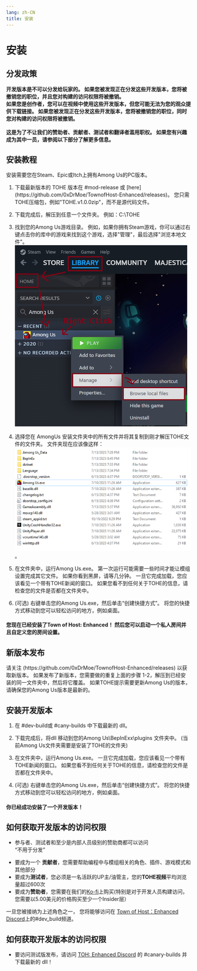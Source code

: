 ```yaml
---
lang: zh-CN
title: 安装
---
```


# 安装

## 分发政策

<b>开发版本是不可以分发给玩家的。 如果您被发现正在分发这些开发版本，您将被撤销您的职位，并且您对构建的访问权限将被撤销。 <br>
如果您是创作者，您可以在视频中使用这些开发版本，但您可能无法为您的观众提供下载链接。 如果您被发现正在分发这些开发版本，您将被撤销您的职位，同时您对构建的访问权限将被撤销。<br><br>
这是为了不让我们的赞助者、贡献者、测试者和翻译者滥用职权。 如果您有兴趣成为其中一员，请参阅以下部分了解更多信息。</b>

## 安装教程

安装需要您在Steam、Epic或Itch上拥有Among Us的PC版本。

1. 下载最新版本的 TOHE 版本在 #mod-release 或 [here]
   (https\://github.com/0xDrMoe/TownofHost-Enhanced/releases)。 您只需TOHE压缩包，例如"TOHE.v1.0.0zip"，而不是源代码文件。

2. 下载完成后，解压到任意一个文件夹。 例如：C:\TOHE

3. 找到您的Among Us游戏目录。 例如，如果你拥有Steam游戏，你可以通过右键点击你的库中的游戏来找到这个游戏，选择"管理"，最后选择"浏览本地文件"。
   ![image](./images/SteamGetFolder.png)

4. 选择您在 AmongUs 安装文件夹中的所有文件并将其复制到刚才解压TOHE文件的文件夹。 文件夹现在应该像这样：
   ![image](./images/ResultFolder.png)。

5. 在文件夹中，运行Among Us.exe。 第一次运行可能需要一些时间才能让模组设置完成其它文件。 如果你看到黑屏，请等几分钟。 一旦它完成加载，您应该看见一个带有TOHE新闻的窗口。 如果您看不到任何关于TOHE的信息，请检查您的文件是否都在文件夹中。

6. (可选) 右键单击您的Among Us.exe，然后单击“创建快捷方式”。 将您的快捷方式移动到您可以轻松访问的地方，例如桌面。

#### 您现在已经安装了Town of Host: Enhanced！ 然后您可以启动一个私人房间并且自定义您的房间设置。

## 新版本发布

请关注 (https\://github.com/0xDrMoe/TownofHost-Enhanced/releases) 以获取新版本。 如果发布了新版本，您需要做的重复上面的步骤 1-2，解压到已经安装的同一文件夹中，然后将它覆盖。 如果TOHE提示需要更新Among Us的版本，请确保您的Among Us版本是最新的。

## 安装开发版本

1. 在 #dev-build或 #cany-builds 中下载最新的 dll。

2. 下载完成后，将dll 移动到您的Among Us\BepInExx\plugins 文件夹中。 (当前Among Us文件夹需要是安装了TOHE的文件夹)

3. 在文件夹中，运行Among Us.exe。 一旦它完成加载，您应该看见一个带有TOHE新闻的窗口。 如果您看不到任何关于TOHE的信息，请检查您的文件是否都在文件夹中。

4. (可选) 右键单击您的Among Us.exe，然后单击“创建快捷方式”。 将您的快捷方式移动到您可以轻松访问的地方，例如桌面。

#### 你已经成功安装了一个开发版本！

## 如何获取开发版本的访问权限<br>

- 参与者、测试者和至少是内部人员级别的赞助商都可以访问<br>“不用于分发”

* 要成为一个 <b>贡献者</b>，您需要帮助编程中与模组相关的角色、插件、游戏模式和其他部分
* 要成为<b>测试者</b>，您必须是一名活跃的UP主/油管主，您的<b>TOHE视频</b>平均浏览量超过600次
* 要成为<b>赞助者</b>，您需要在我们的[Ko-fi](https://ko-fi.com/TOHEN)上购买(特别是对于开发人员构建访问，您需要以5.00美元的价格购买至少一个Insider层）

一旦您被接纳为上述角色之一， 您将能够访问在 [Town of Host：Enhanced Discord](https://discord.gg/tohe)上的#dev_build频道。

## 如何获取开发版本的访问权限<br>

- 要访问测试版发布，请访问 [TOH: Enhanced Discord](https://discord.gg/tohe) 的 #canary-builds 并下载最新的 dll！

